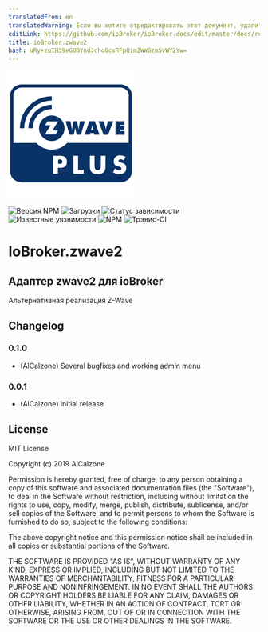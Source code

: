 ```yaml
---
translatedFrom: en
translatedWarning: Если вы хотите отредактировать этот документ, удалите поле «translationFrom», в противном случае этот документ будет снова автоматически переведен
editLink: https://github.com/ioBroker/ioBroker.docs/edit/master/docs/ru/adapterref/iobroker.zwave2/README.md
title: ioBroker.zwave2
hash: uRy+zuIH39eGUDYndJchoGcxRFpUim2WWGzmSvWY2Yw=
---
```

![логотип](../../../en/adapterref/iobroker.zwave2/admin/zwave2.svg)

![Версия NPM](http://img.shields.io/npm/v/iobroker.zwave2.svg)
![Загрузки](https://img.shields.io/npm/dm/iobroker.zwave2.svg)
![Статус зависимости](https://img.shields.io/david/AlCalzone/iobroker.zwave2.svg)
![Известные уязвимости](https://snyk.io/test/github/AlCalzone/ioBroker.zwave2/badge.svg)
![NPM](https://nodei.co/npm/iobroker.zwave2.png?downloads=true)
![Трэвис-CI](http://img.shields.io/travis/AlCalzone/ioBroker.zwave2/master.svg)

# IoBroker.zwave2
## Адаптер zwave2 для ioBroker
Альтернативная реализация Z-Wave

## Changelog

### 0.1.0

-   (AlCalzone) Several bugfixes and working admin menu

### 0.0.1

-   (AlCalzone) initial release

## License

MIT License

Copyright (c) 2019 AlCalzone

Permission is hereby granted, free of charge, to any person obtaining a copy
of this software and associated documentation files (the "Software"), to deal
in the Software without restriction, including without limitation the rights
to use, copy, modify, merge, publish, distribute, sublicense, and/or sell
copies of the Software, and to permit persons to whom the Software is
furnished to do so, subject to the following conditions:

The above copyright notice and this permission notice shall be included in all
copies or substantial portions of the Software.

THE SOFTWARE IS PROVIDED "AS IS", WITHOUT WARRANTY OF ANY KIND, EXPRESS OR
IMPLIED, INCLUDING BUT NOT LIMITED TO THE WARRANTIES OF MERCHANTABILITY,
FITNESS FOR A PARTICULAR PURPOSE AND NONINFRINGEMENT. IN NO EVENT SHALL THE
AUTHORS OR COPYRIGHT HOLDERS BE LIABLE FOR ANY CLAIM, DAMAGES OR OTHER
LIABILITY, WHETHER IN AN ACTION OF CONTRACT, TORT OR OTHERWISE, ARISING FROM,
OUT OF OR IN CONNECTION WITH THE SOFTWARE OR THE USE OR OTHER DEALINGS IN THE
SOFTWARE.